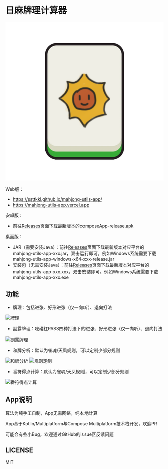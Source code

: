 日麻牌理计算器
======

![icon](fastlane/metadata/android/zh-CN/images/icon.png)

Web版：

- https://ssttkkl.github.io/mahjong-utils-app/
- https://mahjong-utils-app.vercel.app

安卓版：

- 前往[Releases](https://github.com/ssttkkl/mahjong-utils-app/releases)页面下载最新版本的composeApp-release.apk

桌面版：

- JAR（需要安装Java）：前往[Releases](https://github.com/ssttkkl/mahjong-utils-app/releases)页面下载最新版本对应平台的mahjong-utils-app-xxx.jar，双击运行即可。例如Windows系统需要下载mahjong-utils-app-windows-x64-xxx-release.jar
- 安装包（无需安装Java）：前往[Releases](https://github.com/ssttkkl/mahjong-utils-app/releases)页面下载最新版本对应平台的mahjong-utils-app-xxx.xxx，双击安装即可。例如Windows系统需要下载mahjong-utils-app-xxx.exe


## 功能

- 牌理：包括进张、好形进张（仅一向听）、退向打法

![牌理](fastlane/metadata/android/zh-CN/images/tenInchScreenshots/1.jpg)

- 副露牌理：吃碰杠PASS四种打法下的进张、好形进张（仅一向听）、退向打法

![副露牌理](fastlane/metadata/android/zh-CN/images/tenInchScreenshots/2.jpg)

- 和牌分析：默认为雀魂/天凤规则，可以定制少部分规则

![和牌分析](fastlane/metadata/android/zh-CN/images/tenInchScreenshots/4.jpg)
![规则定制](fastlane/metadata/android/zh-CN/images/tenInchScreenshots/7.jpg)

- 番符得点计算：默认为雀魂/天凤规则，可以定制少部分规则

![番符得点计算](fastlane/metadata/android/zh-CN/images/tenInchScreenshots/5.jpg)

## App说明

算法为纯手工自制，App无需网络，纯本地计算

App基于Kotlin/Multiplatform与Compose Multiplatform技术栈开发，欢迎PR

可能会有些小Bug，欢迎通过GitHub的issue区反馈问题

## LICENSE

MIT
